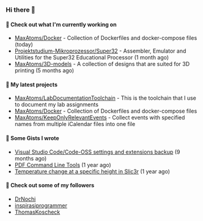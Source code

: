### Hi there 👋

#### 👷 Check out what I'm currently working on

- [MaxAtoms/Docker](https://github.com/MaxAtoms/Docker) - Collection of Dockerfiles and docker-compose files (today)
- [Projektstudium-Mikroprozessor/Super32](https://github.com/Projektstudium-Mikroprozessor/Super32) - Assembler, Emulator and Utilities for the Super32 Educational Processor (1 month ago)
- [MaxAtoms/3D-models](https://github.com/MaxAtoms/3D-models) - A collection of designs that are suited for 3D printing (5 months ago)

#### 🌱 My latest projects

- [MaxAtoms/LabDocumentationToolchain](https://github.com/MaxAtoms/LabDocumentationToolchain) - This is the toolchain that I use to document my lab assignments
- [MaxAtoms/Docker](https://github.com/MaxAtoms/Docker) - Collection of Dockerfiles and docker-compose files
- [MaxAtoms/KeepOnlyRelevantEvents](https://github.com/MaxAtoms/KeepOnlyRelevantEvents) - Collect events with specified names from multiple iCalendar files into one file

#### 📓 Some Gists I wrote

- [Visual Studio Code/Code-OSS settings and extensions backup](https://gist.github.com/b30163855bc6995588a5af9e88b28e51) (9 months ago)
- [PDF Command Line Tools](https://gist.github.com/0b5517977123cf1589a90f47985ca24b) (1 year ago)
- [Temperature change at a specific height in Slic3r](https://gist.github.com/c066b83545dc6c8a65ac8a3dccd0d65b) (1 year ago)

#### 👯 Check out some of my followers

- [DrNochi](https://github.com/DrNochi)
- [inspirasiprogrammer](https://github.com/inspirasiprogrammer)
- [ThomasKoscheck](https://github.com/ThomasKoscheck)
